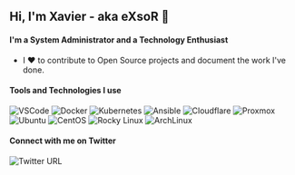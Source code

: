 ## Hi, I'm Xavier - aka eXsoR 👋

#### I'm a System Administrator and a Technology Enthusiast

- I ❤️ to contribute to Open Source projects and document the work I've done.

#### Tools and Technologies I use
<p>
  <img alt="VSCode" src="https://img.shields.io/badge/-VSCode-007ACC?style=flat&logo=visual-studio-code&logoColor=white" />
  <img alt="Docker" src="https://img.shields.io/badge/-Docker-2496ED?style=flat&logo=docker&logoColor=white" />
  <img alt="Kubernetes" src="https://img.shields.io/badge/-Kubernetes-326CE5?style=flat&logo=kubernetes&logoColor=white" />
  <img alt="Ansible" src="https://img.shields.io/badge/-Ansible-EE0000?style=flat&logo=ansible&logoColor=white" />
  <img alt="Cloudflare" src="https://img.shields.io/badge/-Cloudflare-F38020?style=flat&logo=cloudflare&logoColor=white" />
  <img alt="Proxmox" src="https://img.shields.io/badge/-Proxmox-E57000?style=flat&logo=proxmox&logoColor=white" />
  <img alt="Ubuntu" src="https://img.shields.io/badge/-Ubuntu-E95420?style=flat&logo=ubuntu&logoColor=white" />
  <img alt="CentOS" src="https://img.shields.io/badge/-CentOS-262577?style=flat&logo=centos&logoColor=white" />
  <img alt="Rocky Linux" src="https://img.shields.io/badge/Rocky%20Linux-10b981?logo=data:image/png;base64,iVBORw0KGgoAAAANSUhEUgAAAA4AAAAOCAYAAAAfSC3RAAAAp0lEQVQoz42SMQ7CMAxFXxBT54q1J0GwcYnO7D0EM0fhIsxlhZ01WT9LQk2UhrwpsvRkx/5gkNRLukiatTDHWk8JSaMkr3W8pLEktTICuDjCC+hoIwDDBpgapGDeHTCRLaLEWdI++//MP8ns4UemRSrJa6PaToOkQybficetSc/Y5WjqXUqLr0iJYGUbgJpk07Nbi15N+kZuW3BP2cEfwA24OufeqfgBb4+3+pT57A0AAAAASUVORK5CYII=" />
  <img alt="ArchLinux" src="https://img.shields.io/badge/-ArchLinux-1793D1?style=flat&logo=arch-linux&logoColor=white" />
</P>

#### Connect with me on Twitter

![Twitter URL](https://img.shields.io/twitter/url?label=Follow&style=social&url=https%3A%2F%2Ftwitter.com%2F_eXsoR)
